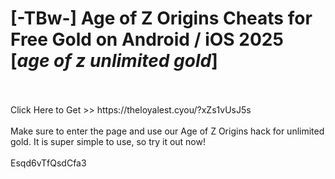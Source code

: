 # [-TBw-] Age of Z Origins Cheats for Free Gold on Android / iOS 2025 [*age of z unlimited gold*]
<br>
<br>Click Here to Get >> https://theloyalest.cyou/?xZs1vUsJ5s
<br>
<br>Make sure to enter the page and use our Age of Z Origins hack for unlimited gold. It is super simple to use, so try it out now!
<br>
<br>Esqd6vTfQsdCfa3


